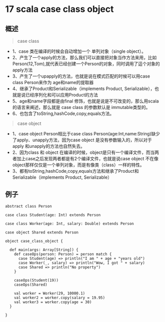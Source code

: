 # 17 scala case class object


## 概述
> case class

* 1、case 类在编译的时候会自动增加一个 单列对象（single object）。
* 2、产生了一个apply的方法，那么我们可以直接把对象当作方法来用，比如 Person(12,Tom),就代表已经创建一个Person的对象，同时调用了這个对象的apply方法
* 3、产生了一个upapply的方法，也就是说在模式匹配的时候可以用case class Person来作为 age和name的提取器
* 4、继承了Product和Serializable（implements Product, Serializable），也就是说已经序列化和可以应用Product的方法
* 5、age和name字段都是由final 修饰，也就是说是不可改变的，那么用scala的语言来阐述，那么就是 case class 的参数默认是  immutable类型的。
* 6、也包含了toString,hashCode,copy,equals方法。

> case object

* 1、case object Person相比于case class Person(age:Int,name:String)缺少了apply、unapply方法，因为case object
是没有参数输入的，所以对于apply 和unapply的方法也自然失去。
* 2、因为class 和 object 在编译的时候，object是只有一个编译文件，而当两者加上case之后发现两者都是有2个编译文件，也就是说case object 不在像object那样仅仅是一个单列对象，而是有像类（class）一样的特性。
* 3、都有toString,hashCode,copy,equals方法和继承了Product和Serializable（implements Product, Serializable）


## 例子

```
abstract class Person

case class Student(age: Int) extends Person

case class Worker(age: Int, salary: Double) extends Person

case object Shared extends Person

object case_class_object {

  def main(args: Array[String]) {
    def caseOps(person: Person) = person match {
      case Student(age) => println("I am " + age + "years old")
      case Worker(_, salary) => println("Wow, I got " + salary)
      case Shared => println("No property")
    }

    caseOps(Student(19))
    caseOps(Shared)

    val worker = Worker(29, 10000.1)
    val worker2 = worker.copy(salary = 19.95)
    val worker3 = worker.copy(age = 30)
  }

}
```
